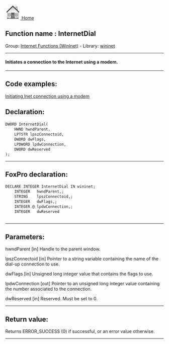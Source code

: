 [<img src="../../images/home.png"> Home ](https://github.com/VFPX/Win32API)  

## Function name : InternetDial
Group: [Internet Functions (WinInet)](../../functions_group.md#Internet_Functions_(WinInet))  -  Library: [wininet](../../../libraries.md#wininet)  
***  


#### Initiates a connection to the Internet using a modem.
***  


## Code examples:
[Initiating Inet connection using a modem](../../samples/sample_312.md)  

## Declaration:
```foxpro  
DWORD InternetDial(
	HWND hwndParent,
    LPTSTR lpszConnectoid,
    DWORD dwFlags,
    LPDWORD lpdwConnection,
    DWORD dwReserved
);  
```  
***  


## FoxPro declaration:
```foxpro  
DECLARE INTEGER InternetDial IN wininet;
	INTEGER   hwndParent,;
	STRING    lpszConnectoid,;
	INTEGER   dwFlags,;
    INTEGER @ lpdwConnection,;
	INTEGER   dwReserved
  
```  
***  


## Parameters:
hwndParent
[in] Handle to the parent window.

lpszConnectoid
[in] Pointer to a string variable containing the name of the dial-up connection to use.

dwFlags
[in] Unsigned long integer value that contains the flags to use. 

lpdwConnection
[out] Pointer to an unsigned long integer value containing the number associated to the connection.

dwReserved
[in] Reserved. Must be set to 0.  
***  


## Return value:
Returns ERROR_SUCCESS (0) if successful, or an error value otherwise.   
***  


